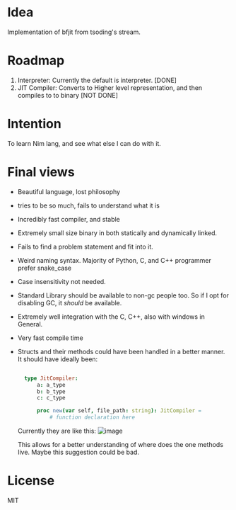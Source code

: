 # Idea
Implementation of bfjit from tsoding's stream.

# Roadmap
1. Interpreter: Currently the default is interpreter. [DONE]
2. JIT Compiler: Converts to Higher level representation, and then compiles to to binary [NOT DONE]

# Intention
To learn Nim lang, and see what else I can do with it.

# Final views
- Beautiful language, lost philosophy
- tries to be so much, fails to understand what it is
- Incredibly fast compiler, and stable
- Extremely small size binary in both statically and dynamically linked.
- Fails to find a problem statement and fit into it.
- Weird naming syntax. Majority of Python, C, and C++ programmer prefer snake_case
- Case insensitivity not needed.
- Standard Library should be available to non-gc people too. So if I opt for disabling GC, it *should* be available.
- Extremely well integration with the C, C++, also with windows in General.
- Very fast compile time
- Structs and their methods could have been handled in a better manner.
  It should have ideally been: 
  ```nim
  
    type JitCompiler:
        a: a_type
        b: b_type
        c: c_type

        proc new(var self, file_path: string): JitCompiler = 
            # function declaration here  

   ```
  Currently they are like this:
  ![image](https://github.com/user-attachments/assets/f2758f05-bf19-4341-8fd5-c3be6e52a2a0)

  This allows for a better understanding of where does the one methods live. Maybe this suggestion could be bad.

# License
MIT
